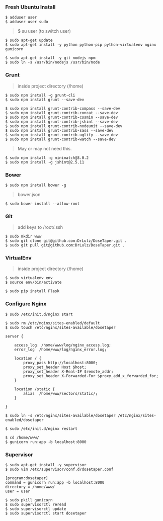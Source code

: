 ### Fresh Ubuntu Install

    $ adduser user
    $ adduser user sudo

> $ su user (to switch user)

    $ sudo apt-get update
    $ sudo apt-get install -y python python-pip python-virtualenv nginx gunicorn
<!-- -->
    $ sudo apt-get install -y git nodejs npm
    $ sudo ln -s /usr/bin/nodejs /usr/bin/node

### Grunt

>  inside project directory (/home)

    $ sudo npm install -g grunt-cli
    $ sudo npm install grunt --save-dev
<!-- -->
    $ sudo npm install grunt-contrib-compass --save-dev
    $ sudo npm install grunt-contrib-concat --save-dev
    $ sudo npm install grunt-contrib-cssmin --save-dev
    $ sudo npm install grunt-contrib-jshint --save-dev
    $ sudo npm install grunt-contrib-nodeunit --save-dev
    $ sudo npm install grunt-contrib-sass --save-dev
    $ sudo npm install grunt-contrib-uglify --save-dev
    $ sudo npm install grunt-contrib-watch --save-dev

>  May or may not need this.

    $ sudo npm install -g minimatch@3.0.2
    $ sudo npm install -g jshint@2.5.11


### Bower

    $ sudo npm install bower -g

> bower.json

    $ sudo bower install --allow-root

### Git

> add keys to /root/.ssh

    $ sudo mkdir www
    $ sudo git clone git@github.com:DrLulz/DoseTaper.git .
    $ sudo git pull git@github.com:DrLulz/DoseTaper.git .


### VirtualEnv

>  inside project directory (/home)

    $ sudo virtualenv env
    $ source env/bin/activate
<!-- -->
    $ sudo pip install Flask


### Configure Nginx

    $ sudo /etc/init.d/nginx start
<!-- -->
    $ sudo rm /etc/nginx/sites-enabled/default
    $ sudo touch /etc/nginx/sites-available/dosetaper
<!-- -->
    server {

        access_log  /home/www/log/nginx_access.log;
        error_log  /home/www/log/nginx_error.log;

        location / {
            proxy_pass http://localhost:8000;
            proxy_set_header Host $host;
            proxy_set_header X-Real-IP $remote_addr;
            proxy_set_header X-Forwarded-For $proxy_add_x_forwarded_for;
        }

        location /static {
            alias  /home/www/sectors/static/;
        }

    }
<!-- -->
    $ sudo ln -s /etc/nginx/sites-available/dosetaper /etc/nginx/sites-enabled/dosetaper
<!-- -->
    $ sudo /etc/init.d/nginx restart
<!-- -->
    $ cd /home/www/
    $ gunicorn run:app -b localhost:8000

### Supervisor

    $ sudo apt-get install -y supervisor
    $ sudo vim /etc/supervisor/conf.d/dosetaper.conf
<!-- -->
    [program:dosetaper]
    command = gunicorn run:app -b localhost:8000
    directory = /home/www/
    user = user
<!-- -->
    $ sudo pkill gunicorn
    $ sudo supervisorctl reread
    $ sudo supervisorctl update
    $ sudo supervisorctl start dosetaper